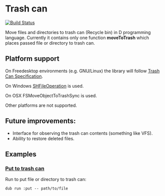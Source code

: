 # Trash can

[![Build Status](https://travis-ci.org/MyLittleRobo/trashcan.svg?branch=master)](https://travis-ci.org/MyLittleRobo/trashcan)

Move files and directories to trash can (Recycle bin) in D programming language. 
Currently it contains only one function **moveToTrash** which places passed file or directory to trash can.

## Platform support

On Freedesktop environments (e.g. GNU/Linux) the library will follow [Trash Can Specification](https://www.freedesktop.org/wiki/Specifications/trash-spec/).

On Windows [SHFileOperation](https://msdn.microsoft.com/en-us/library/windows/desktop/bb762164(v=vs.85).aspx) is used.

On OSX FSMoveObjectToTrashSync is used.

Other platforms are not supported.

## Future improvements:

* Interface for observing the trash can contents (something like VFS).
* Ability to restore deleted files.

## Examples

### [Put to trash can](examples/put/source/app.d)

Run to put file or directory to trash can:

    dub run :put -- path/to/file
